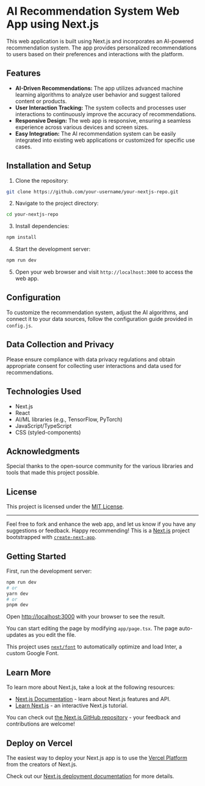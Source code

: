# AI Recommendation System Web App using Next.js

This web application is built using Next.js and incorporates an AI-powered recommendation system. The app provides personalized recommendations to users based on their preferences and interactions with the platform.

## Features

- **AI-Driven Recommendations:** The app utilizes advanced machine learning algorithms to analyze user behavior and suggest tailored content or products.
- **User Interaction Tracking:** The system collects and processes user interactions to continuously improve the accuracy of recommendations.
- **Responsive Design:** The web app is responsive, ensuring a seamless experience across various devices and screen sizes.
- **Easy Integration:** The AI recommendation system can be easily integrated into existing web applications or customized for specific use cases.

## Installation and Setup

1. Clone the repository:

```bash
git clone https://github.com/your-username/your-nextjs-repo.git
```

2. Navigate to the project directory:

```bash
cd your-nextjs-repo
```

3. Install dependencies:

```bash
npm install
```

4. Start the development server:

```bash
npm run dev
```

5. Open your web browser and visit `http://localhost:3000` to access the web app.

## Configuration

To customize the recommendation system, adjust the AI algorithms, and connect it to your data sources, follow the configuration guide provided in `config.js`.

## Data Collection and Privacy

Please ensure compliance with data privacy regulations and obtain appropriate consent for collecting user interactions and data used for recommendations.

## Technologies Used

- Next.js
- React
- AI/ML libraries (e.g., TensorFlow, PyTorch)
- JavaScript/TypeScript
- CSS (styled-components)

## Acknowledgments

Special thanks to the open-source community for the various libraries and tools that made this project possible.

## License

This project is licensed under the [MIT License](LICENSE).

---

Feel free to fork and enhance the web app, and let us know if you have any suggestions or feedback. Happy recommending!
This is a [Next.js](https://nextjs.org/) project bootstrapped with [`create-next-app`](https://github.com/vercel/next.js/tree/canary/packages/create-next-app).

## Getting Started

First, run the development server:

```bash
npm run dev
# or
yarn dev
# or
pnpm dev
```

Open [http://localhost:3000](http://localhost:3000) with your browser to see the result.

You can start editing the page by modifying `app/page.tsx`. The page auto-updates as you edit the file.

This project uses [`next/font`](https://nextjs.org/docs/basic-features/font-optimization) to automatically optimize and load Inter, a custom Google Font.

## Learn More

To learn more about Next.js, take a look at the following resources:

- [Next.js Documentation](https://nextjs.org/docs) - learn about Next.js features and API.
- [Learn Next.js](https://nextjs.org/learn) - an interactive Next.js tutorial.

You can check out [the Next.js GitHub repository](https://github.com/vercel/next.js/) - your feedback and contributions are welcome!

## Deploy on Vercel

The easiest way to deploy your Next.js app is to use the [Vercel Platform](https://vercel.com/new?utm_medium=default-template&filter=next.js&utm_source=create-next-app&utm_campaign=create-next-app-readme) from the creators of Next.js.

Check out our [Next.js deployment documentation](https://nextjs.org/docs/deployment) for more details.
